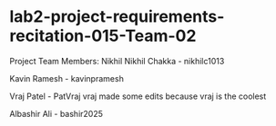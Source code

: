 # lab2-project-requirements-recitation-015-Team-02
Project Team Members: Nikhil
Nikhil Chakka - nikhilc1013

Kavin Ramesh - kavinpramesh

Vraj Patel - PatVraj
vraj made some edits because vraj is the coolest

Albashir Ali - bashir2025
